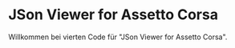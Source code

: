 # JSon Viewer for Assetto Corsa</br>
Willkommen bei vierten Code für "JSon Viewer for Assetto Corsa".
